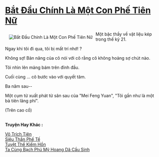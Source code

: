 <a href="https://truyentiki.com/bat-dau-chinh-la-mot-con-phe-tien-nu.33703/" title="Bắt Đầu Chính Là Một Con Phế Tiên Nữ"><h1>Bắt Đầu Chính Là Một Con Phế Tiên Nữ</h1></a><div style="display:table"><img align="right" style="float: left; padding: 10px;" src="https://truyentiki.com/a/img/str/src/bat-dau-chinh-la-mot-con-phe-tien-nu-1591517760.jpg" alt="Bắt Đầu Chính Là Một Con Phế Tiên Nữ">Một bậc thầy về vật liệu kép trong thế kỷ 21. <p></p> Ngay khi tôi đi qua, tôi bị mất trí nhớ! ? <p></p> Không sợ! Bản năng của cô nói với cô rằng cô không hoảng sợ chút nào. <p></p> Tôi nhìn lên mảng bám trên đỉnh đầu. <p></p> Cuối cùng ... cô bước vào với quyết tâm. <p></p> Ba năm sau-- <p></p> Một cụm từ xuất phát từ sân sau của "Mei Feng Yuan", "Tôi gần như là một bà tiên lãng phí". <p></p> (Trên cao cổ)</div><p><br><b>Truyện Hay Khác :</b></p><a href="https://truyentiki.com/vo-trich-tien.33702/" alt="Võ Trích Tiên">Võ Trích Tiên</a><br/><a href="https://truyentiki.wordpress.com/2020/06/08/sieu-than-phe-te/" alt="Siêu Thần Phế Tế">Siêu Thần Phế Tế</a><br/><a href="https://github.com/nownovels/top500/tree/master/truyenhay/33567/" alt="Tuyệt Thế Kiếm Hồn">Tuyệt Thế Kiếm Hồn</a><br/><a href="https://truyentiki.wordpress.com/2020/06/08/ta-cung-bach-phu-my-hoang-da-cau-sinh/" alt="Ta Cùng Bạch Phú Mỹ Hoang Dã Cầu Sinh">Ta Cùng Bạch Phú Mỹ Hoang Dã Cầu Sinh</a><br/>